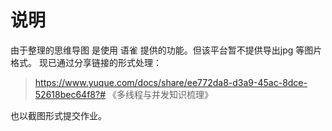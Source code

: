# 说明

由于整理的思维导图 是使用 语雀  提供的功能。但该平台暂不提供导出jpg 等图片格式。
现已通过分享链接的形式处理：
> https://www.yuque.com/docs/share/ee772da8-d3a9-45ac-8dce-52618bec64f8?# 《多线程与并发知识梳理》
> 
也以截图形式提交作业。
